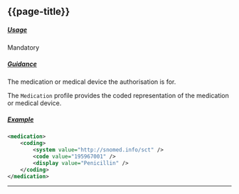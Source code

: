 ## {{page-title}}

<h5><ins>Usage</ins></h5>

<span class="mro-circle mandatory" title="Mandatory"></span> Mandatory


<h5><ins>Guidance</ins></h5>

The medication or medical device the authorisation is for.

The `Medication` profile provides the coded representation of the medication or medical device.

<h5><ins>Example</ins></h5>

```xml
<medication>
    <coding>
        <system value="http://snomed.info/sct" />
        <code value="195967001" />
        <display value="Penicillin" />
    </coding>
</medication>
```

---